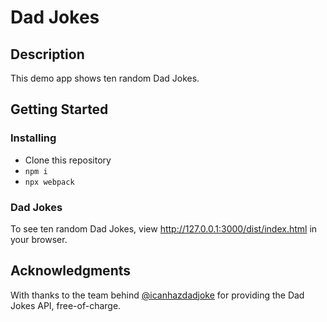 # Dad Jokes

## Description

This demo app shows ten random Dad Jokes.

## Getting Started

### Installing

- Clone this repository
- `npm i`
- `npx webpack`

### Dad Jokes

To see ten random Dad Jokes, view http://127.0.0.1:3000/dist/index.html in your browser.

## Acknowledgments

With thanks to the team behind [@icanhazdadjoke](https://icanhazdadjoke.com) for providing the Dad Jokes API, free-of-charge.
